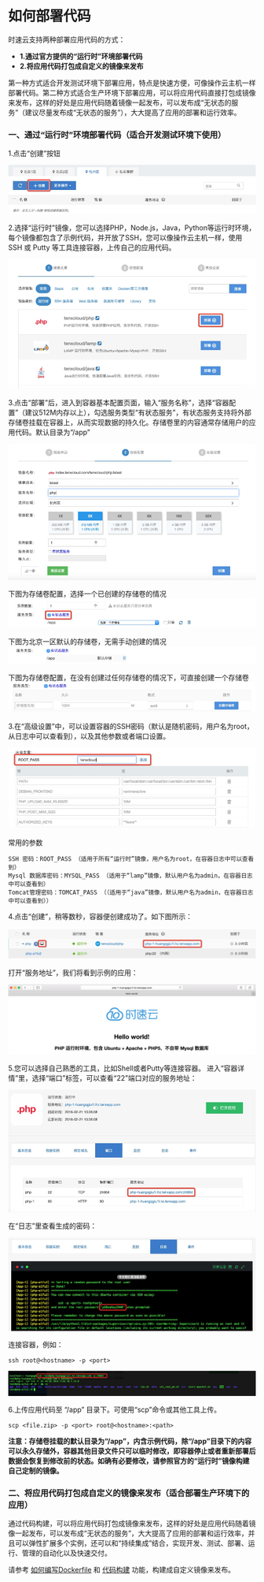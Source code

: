# 如何部署代码

时速云支持两种部署应用代码的方式：
* <strong>1.通过官方提供的“运行时”环境部署代码</strong>
* <strong>2.将应用代码打包成自定义的镜像来发布</strong>

第一种方式适合开发测试环境下部署应用，特点是快速方便，可像操作云主机一样部署代码。第二种方式适合生产环境下部署应用，可以将应用代码直接打包成镜像来发布，这样的好处是应用代码随着镜像一起发布，可以发布成“无状态的服务”（建议尽量发布成“无状态的服务”），大大提高了应用的部署和运行效率。

### 一、通过“运行时”环境部署代码（适合开发测试环境下使用）
1.点击“创建”按钮

![创建服务](/doc/v1/images/faq/create.jpg)

2.选择“运行时”镜像，您可以选择PHP，Node.js，Java，Python等运行时环境，每个镜像都包含了示例代码，并开放了SSH，您可以像操作云主机一样，使用 SSH 或 Putty 等工具连接容器，上传自己的应用代码。

![选择镜像](/doc/v1/images/faq/select.jpg)

3.点击“部署”后，进入到容器基本配置页面，输入“服务名称”，选择“容器配置”（建议512M内存以上），勾选服务类型“有状态服务”，有状态服务支持将外部存储卷挂载在容器上，从而实现数据的持久化。存储卷里的内容通常存储用户的应用代码。默认目录为“/app”

![容器配置](/doc/v1/images/faq/basic.jpg)

下图为存储卷配置，选择一个已创建的存储卷的情况
![图为存储卷配置，选择一个已创建的存储卷](/doc/v1/images/faq/beijing2.jpg)

下图为北京一区默认的存储卷，无需手动创建的情况
![图为北京一区默认的存储卷，无需手动创建](/doc/v1/images/faq/beijing1.jpg)

下图为存储卷配置，在没有创建过任何存储卷的情况下，可直接创建一个存储卷
![图为存储卷配置，在没有创建过任何存储卷的情况下，可直接创建](/doc/v1/images/faq/hangzhou.jpg)

3.在“高级设置”中，可以设置容器的SSH密码（默认是随机密码，用户名为root，从日志中可以查看到），以及其他参数或者端口设置。

![高级设置](/doc/v1/images/faq/advance.jpg)

常用的参数
```
SSH 密码：ROOT_PASS （适用于所有“运行时”镜像，用户名为root，在容器日志中可以查看到）
Mysql 数据库密码：MYSQL_PASS （适用于“lamp”镜像，默认用户名为admin，在容器日志中可以查看到）
Tomcat管理密码：TOMCAT_PASS （（适用于“java”镜像，默认用户名为admin，在容器日志中可以查看到））
```

4.点击“创建”，稍等数秒，容器便创建成功了。如下图所示：

![创建成功](/doc/v1/images/faq/ok.jpg)

打开“服务地址”，我们将看到示例的应用：

![示例的应用](/doc/v1/images/faq/sample.jpg)

5.您可以选择自己熟悉的工具，比如Shell或者Putty等连接容器。
进入“容器详情”里，选择“端口”标签，可以查看“22”端口对应的服务地址：

![进入“容器详情”里，选择“端口”标签，可以查看“22”端口对应的服务地址](/doc/v1/images/faq/info.jpg)

在“日志”里查看生成的密码：

![在“日志”里查看生成的密码](/doc/v1/images/faq/log.jpg)

连接容器，例如：
```
ssh root@<hostname> -p <port>
```

![连接容器](/doc/v1/images/faq/connect.jpg)

6.上传应用代码至 “/app” 目录下。可使用“scp”命令或其他工具上传。
```
scp <file.zip> -p <port> root@<hostname>:<path>
```
<strong>注意：存储卷挂载的默认目录为“/app”，内含示例代码，除“/app”目录下的内容可以永久存储外，容器其他目录文件只可以临时修改，即容器停止或者重新部署后数据会恢复到修改前的状态。如确有必要修改，请参照官方的“运行时”镜像构建自己定制的镜像。</strong>


### 二、将应用代码打包成自定义的镜像来发布（适合部署生产环境下的应用）
通过代码构建，可以将应用代码打包成镜像来发布，这样的好处是应用代码随着镜像一起发布，可以发布成“无状态的服务”，大大提高了应用的部署和运行效率，并且可以弹性扩展多个实例，还可以和“持续集成”结合，实现开发、测试、部署、运行、管理的自动化以及快速交付。

请参考 [如何编写Dockerfile](dockerfile.md) 和 [代码构建](../../v1/ci/index.html) 功能，构建成自定义镜像来发布。



